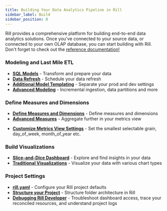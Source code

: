 ```yaml
---
title: Building Your Data Analytics Pipeline in Rill 
sidebar_label: Build
sidebar_position: 0
---
```


Rill provides a comprehensive platform for building end-to-end data analytics solutions. Once you've connected to your source data, or connected to your own OLAP database, you can start building with Rill. Don't forget to check out the [reference documentation!](/reference/project-files/)

### Modeling and Last Mile ETL
- [**SQL Models**](/build/models) - Transform and prepare your data
- [**Data Refresh**](/build/models/source-refresh) - Schedule your data refresh  
- [**Additional Model Templating**](/build/models/environments) - Separate your prod and dev settings 
- [**Advanced Modeling**](/build/advanced-models) - Incremental ingestion, data partitions and more

### Define Measures and Dimensions
- [**Define Measures and Dimensions**](/build/metrics-view) - Define measures and dimensions 
- [**Advanced Measures**](/build/metrics-view/advanced-expressions) - Aggregate further in your metrics view
<!-- - [Define Data Access](#security) - Define access and row access policies -->
- [**Customize Metrics View Settings**](/build/metrics-view/customize) - Set the smallest selectable grain, day_of_week, month_of_year etc.

### Build Visualizations

- [**Slice-and-Dice Dashboard**](/build/dashboards) - Explore and find insights in your data
- [**Traditional Visualizations**](/build/canvas) - Visualize your data with various chart types
<!-- - [**Define Dashboard Access**](/build/dashboards#define-dashboard-access) - Set a SQL boolean query that defines access to dashboard-->

  
### Project Settings
- [**rill.yaml**](/build/rill-project-file) - Configure your Rill project defaults
- [**Structure your Project**](/build/structure) - Structure folder architecture in Rill
- [**Debugging Rill Developer**](/build/debugging/trace-viewer) - Troubleshoot dashboard access, trace your reconciled resources, and understand project logs  